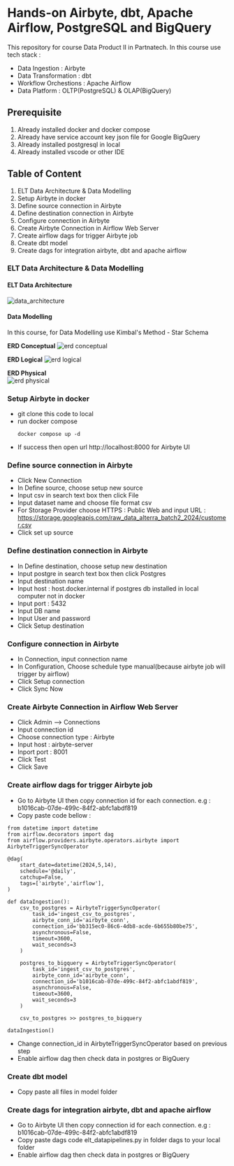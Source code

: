 # Hands-on Airbyte, dbt, Apache Airflow, PostgreSQL and BigQuery
This repository for course Data Product II in Partnatech. 
In this course use tech stack : 
- Data Ingestion : Airbyte
- Data Transformation : dbt
- Workflow Orchestions : Apache Airflow
- Data Platform : OLTP(PostgreSQL) & OLAP(BigQuery)

## Prerequisite
1) Already installed docker and docker compose
2) Already have service account key json file for Google BigQuery
3) Already installed postgresql in local
4) Already installed vscode or other IDE

## Table of Content
1) ELT Data Architecture & Data Modelling
2) Setup Airbyte in docker
3) Define source connection in Airbyte
4) Define destination connection in Airbyte
5) Configure connection in Airbyte
6) Create Airbyte Connection in Airflow Web Server
7) Create airflow dags for trigger Airbyte job
8) Create dbt model
9) Create dags for integration airbyte, dbt and apache airflow

### ELT Data Architecture & Data Modelling
#### ELT Data Architecture
![data_architecture](https://github.com/saipulrx/airbyte-dbt-airflow-demo/blob/main/assets/elt_data_architecture_modelling.png)

#### Data Modelling
In this course, for Data Modelling use Kimbal's Method - Star Schema

<b>ERD Conceptual</b>
![erd conceptual](https://github.com/saipulrx/dbt-snowflake/blob/main/assets/erd-conceptual.drawio.png)

<b>ERD Logical</b>
![erd logical](https://github.com/saipulrx/dbt-snowflake/blob/main/assets/erd-logical.drawio.png)

<b>ERD Physical</b>
<br />
![erd physical](https://github.com/saipulrx/dbt-snowflake/blob/main/assets/erd-physical.drawio.png)

### Setup Airbyte in docker
- git clone this code to local
- run docker compose
  ```
  docker compose up -d
  ``` 
- If success then open url http://localhost:8000 for Airbyte UI

### Define source connection in Airbyte
- Click New Connection
- In Define source, choose setup new source
- Input csv in search text box then click File
- Input dataset name and choose file format csv 
- For Storage Provider choose HTTPS : Public Web and input URL : https://storage.googleapis.com/raw_data_alterra_batch2_2024/customer.csv 
- Click set up source 

### Define destination connection in Airbyte
- In Define destination, choose setup new destination
- Input postgre in search text box then click Postgres
- Input destination name
- Input host : host.docker.internal if postgres db installed in local computer not in docker
- Input port : 5432
- Input DB name
- Input User and password
- Click Setup destination

### Configure connection in Airbyte
- In Connection, input connection name
- In Configuration, Choose schedule type manual(because airbyte job will trigger by airflow)
- Click Setup connection
- Click Sync Now

### Create Airbyte Connection in Airflow Web Server
- Click Admin --> Connections
- Input connection id
- Choose connection type : Airbyte
- Input host : airbyte-server
- Inport port : 8001
- Click Test
- Click Save

### Create airflow dags for trigger Airbyte job
- Go to Airbyte UI then copy connection id for each connection. e.g : b1016cab-07de-499c-84f2-abfc1abdf819
- Copy paste code bellow :
```
from datetime import datetime
from airflow.decorators import dag
from airflow.providers.airbyte.operators.airbyte import AirbyteTriggerSyncOperator

@dag(
    start_date=datetime(2024,5,14),
    schedule='@daily',
    catchup=False,
    tags=['airbyte','airflow'],
)

def dataIngestion():
    csv_to_postgres = AirbyteTriggerSyncOperator(
        task_id='ingest_csv_to_postgres',
        airbyte_conn_id='airbyte_conn',
        connection_id='bb315ec0-86c6-4db8-acde-6b655b80be75',
        asynchronous=False,
        timeout=3600,
        wait_seconds=3
    )

    postgres_to_bigquery = AirbyteTriggerSyncOperator(
        task_id='ingest_csv_to_postgres',
        airbyte_conn_id='airbyte_conn',
        connection_id='b1016cab-07de-499c-84f2-abfc1abdf819',
        asynchronous=False,
        timeout=3600,
        wait_seconds=3
    )

    csv_to_postgres >> postgres_to_bigquery
    
dataIngestion()

```
- Change connection_id in AirbyteTriggerSyncOperator based on previous step
- Enable airflow dag then check data in postgres or BigQuery

### Create dbt model
- Copy paste all files in model folder

### Create dags for integration airbyte, dbt and apache airflow
- Go to Airbyte UI then copy connection id for each connection. e.g : b1016cab-07de-499c-84f2-abfc1abdf819
- Copy paste dags code elt_datapipelines.py in folder dags to your local folder
- Enable airflow dag then check data in postgres or BigQuery
